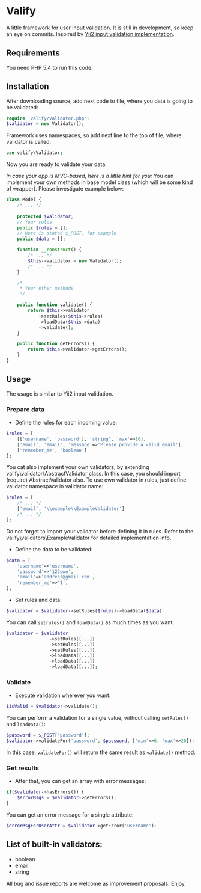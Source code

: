 # Valify
A little framework for user input validation. It is still in development, so keep an eye on commits. 
Inspired by [Yii2 input validation implementation](https://github.com/yiisoft/yii2/blob/master/docs/guide/input-validation.md).

## Requirements
You need PHP 5.4 to run this code.

## Installation
After downloading source, add next code to file, where you data is going to be validated:
 
 ```php
 require 'valify/Validator.php';
 $validator = new Validator();
 ```
 
Framework uses namespaces, so add next line to the top of file, where validator is called:

```php
use valify\Validator;
```

Now you are ready to validate your data.

*In case your app is MVC-based, here is a little hint for you:*
You can implement your own methods in base model class (which will be some kind of wrapper).
Please investigate example below:

```php
class Model {
    /* ... */
    
    protected $validator;
    // Your rules
    public $rules = [];
    // Here is stored $_POST, for example
    public $data = [];

    function __construct() {
        /* ... */
        $this->validator = new Validator();
        /* ... */
    }

    /*
     * Your other methods
     */

    public function validate() {
        return $this->validator
            ->setRules($this->rules)
            ->loadData($this->data)
            ->validate();
    }

    public function getErrors() {
        return $this->validator->getErrors();
    }
}
```

## Usage
The usage is similar to Yii2 input validation.

### Prepare data
- Define the rules for each incoming value:

```php
$rules = [
    [['username', 'password'], 'string', 'max'=>10],
    ['email', 'email', 'message'=>'Please provide a valid email'],
    ['remember_me', 'boolean']
];
```

You cat also implement your own validators, by extending valify\validator\AbstractValidator class. 
In this case, you should import (require) AbstractValidator also.
To use own validator in rules, just define validator namespace in validator name:

```php
$rules = [
    /* ... */
    ['email', '\\example\\ExampleValidator']
    /* ... */
];
```

Do not forget to import your validator before defining it in rules.
Refer to the valify\validators\ExampleValidator for detailed implementation info.

- Define the data to be validated:

```php
$data = [
    'username'=>'username',
    'password'=>'123qwe',
    'email'=>'address@gmail.com',
    'remember_me'=>'1',
];
```

- Set rules and data:

```php
$validator = $validator->setRules($rules)->loadData($data)
```

You can call `setrules()` and `loadData()` as much times as you want:

```php
$validator = $validator
                ->setRules([...])
                ->setRules([...])
                ->setRules([...])
                ->loadData([...])
                ->loadData([...])
                ->loadData([...]);
```

### Validate
- Execute validation wherever you want:

```php
$isValid = $validator->validate();
```

You can perform a validation for a single value, without calling `setRules()` and `loadData()`:

```php
$password = $_POST['password'];
$validator->validateFor('password', $password, ['min'=>6, 'max'=>20]);
```

In this case, `validateFor()` will return the same result as `validate()` method.

### Get results
- After that, you can get an array with error messages:
 
```php
if($validator->hasErrors()) {
    $errorMsgs = $validator->getErrors();
}
```

You can get an error message for a single attribute:

```php
$errorMsgForUserAttr = $validator->getError('username');
```

## List of built-in validators:
* boolean
* email
* string

All bug and issue reports are welcome as improvement proposals. Enjoy.